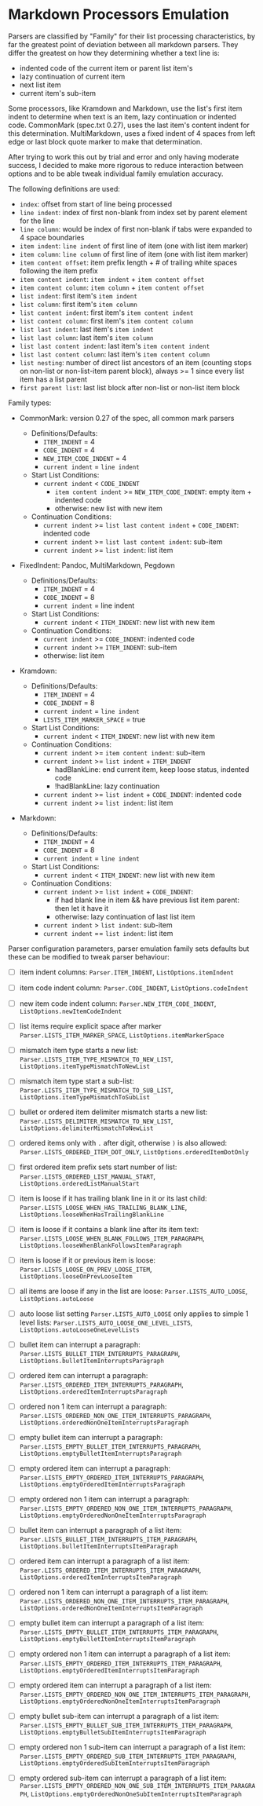 Markdown Processors Emulation
=============================

Parsers are classified by "Family" for their list processing characteristics, by far the
greatest point of deviation between all markdown parsers. They differ the greatest on how they
determining whether a text line is:

- indented code of the current item or parent list item's
- lazy continuation of current item
- next list item
- current item's sub-item

Some processors, like Kramdown and Markdown, use the list's first item indent to determine when
text is an item, lazy continuation or indented code. CommonMark (spec.txt 0.27),
uses the last item's content indent for this determination. MultiMarkdown, uses a
fixed indent of 4 spaces from left edge or last block quote marker to make that determination.

After trying to work this out by trial and error and only having moderate success, I decided to
make more rigorous to reduce interaction between options and to be able tweak individual family
emulation accuracy.

The following definitions are used:

- `index`: offset from start of line being processed
- `line indent`: index of first non-blank from index set by parent element for the line
- `line column`: would be index of first non-blank if tabs were expanded to 4 space boundaries
- `item indent`: `line indent` of first line of item (one with list item marker)
- `item column`: `line column` of first line of item (one with list item marker)
- `item content offset`: item prefix length + # of trailing white spaces following the item prefix 
- `item content indent`: `item indent` + `item content offset`
- `item content column`: `item column` + `item content offset`
- `list indent`: first item's `item indent`
- `list column`: first item's `item column`
- `list content indent`: first item's `item content indent`
- `list content column`: first item's `item content column`
- `list last indent`: last item's `item indent`
- `list last column`: last item's `item column`
- `list last content indent`: last item's `item content indent`
- `list last content column`: last item's `item content column`
- `list nesting`: number of direct list ancestors of an item (counting stops on non-list or
  non-list-item parent block), always >= 1 since every list item has a list parent
- `first parent list`: last list block after non-list or non-list item block

Family types:

- CommonMark: version 0.27 of the spec, all common mark parsers
    - Definitions/Defaults:
        - `ITEM_INDENT` = 4 <!-- not used -->
        - `CODE_INDENT` = 4 
        - `NEW_ITEM_CODE_INDENT` = 4 
        - `current indent` = `line indent`
    - Start List Conditions:
        - `current indent` < `CODE_INDENT`
            - `item content indent` >= `NEW_ITEM_CODE_INDENT`: empty item + indented code
            - otherwise: new list with new item
    - Continuation Conditions:
        - `current indent` >= `list last content indent` + `CODE_INDENT`: indented code
        - `current indent` >= `list last content indent`: sub-item
        - `current indent` >= `list indent`: list item

- FixedIndent: Pandoc, MultiMarkdown, Pegdown
    - Definitions/Defaults:
        - `ITEM_INDENT` = 4
        - `CODE_INDENT` = 8
        - `current indent` = line indent
    - Start List Conditions:
        - `current indent` < `ITEM_INDENT`: new list with new item
    - Continuation Conditions:
         - `current indent` >= `CODE_INDENT`: indented code
         - `current indent` >= `ITEM_INDENT`: sub-item
         - otherwise: list item

- Kramdown:
    - Definitions/Defaults:
        - `ITEM_INDENT` = 4
        - `CODE_INDENT` = 8
        - `current indent` = `line indent`
        - `LISTS_ITEM_MARKER_SPACE` = true
    - Start List Conditions:
        - `current indent` < `ITEM_INDENT`: new list with new item
    - Continuation Conditions:
        - `current indent` >=  `item content indent`: sub-item
        - `current indent` >= `list indent` + `ITEM_INDENT`
             - hadBlankLine: end current item, keep loose status, indented code
             - !hadBlankLine: lazy continuation
        - `current indent` >= `list indent` + `CODE_INDENT`: indented code
        - `current indent` >= `list indent`: list item

- Markdown:
    - Definitions/Defaults:
        - `ITEM_INDENT` = 4 
        - `CODE_INDENT` = 8 
        - `current indent` = `line indent`
    - Start List Conditions:
        - `current indent` < `ITEM_INDENT`: new list with new item
    - Continuation Conditions:
        - `current indent` >= `list indent` + `CODE_INDENT`: 
            - if had blank line in item && have previous list item parent: then let it have it
            - otherwise: lazy continuation of last list item
        - `current indent` > `list indent`: sub-item
        - `current indent` == `list indent`: list item

Parser configuration parameters, parser emulation family sets defaults but these can be modified
to tweak parser behaviour:

- [ ] item indent columns: `Parser.ITEM_INDENT`, `ListOptions.itemIndent`
- [ ] item code indent column: `Parser.CODE_INDENT`, `ListOptions.codeIndent`
- [ ] new item code indent column: `Parser.NEW_ITEM_CODE_INDENT`, `ListOptions.newItemCodeIndent`
- [ ] list items require explicit space after marker `Parser.LISTS_ITEM_MARKER_SPACE`, `ListOptions.itemMarkerSpace`
- [ ] mismatch item type starts a new list: `Parser.LISTS_ITEM_TYPE_MISMATCH_TO_NEW_LIST`, `ListOptions.itemTypeMismatchToNewList`
- [ ] mismatch item type start a sub-list: `Parser.LISTS_ITEM_TYPE_MISMATCH_TO_SUB_LIST`, `ListOptions.itemTypeMismatchToSubList`
- [ ] bullet or ordered item delimiter mismatch starts a new list: `Parser.LISTS_DELIMITER_MISMATCH_TO_NEW_LIST`, `ListOptions.delimiterMismatchToNewList`
- [ ] ordered items only with `.` after digit, otherwise `)` is also allowed: `Parser.LISTS_ORDERED_ITEM_DOT_ONLY`, `ListOptions.orderedItemDotOnly`
- [ ] first ordered item prefix sets start number of list: `Parser.LISTS_ORDERED_LIST_MANUAL_START`, `ListOptions.orderedListManualStart` 
- [ ] item is loose if it has trailing blank line in it or its last child: `Parser.LISTS_LOOSE_WHEN_HAS_TRAILING_BLANK_LINE`, `ListOptions.looseWhenHasTrailingBlankLine`
- [ ] item is loose if it contains a blank line after its item text: `Parser.LISTS_LOOSE_WHEN_BLANK_FOLLOWS_ITEM_PARAGRAPH`, `ListOptions.looseWhenBlankFollowsItemParagraph`
- [ ] item is loose if it or previous item is loose: `Parser.LISTS_LOOSE_ON_PREV_LOOSE_ITEM`, `ListOptions.looseOnPrevLooseItem` 
- [ ] all items are loose if any in the list are loose: `Parser.LISTS_AUTO_LOOSE`, `ListOptions.autoLoose`
- [ ] auto loose list setting `Parser.LISTS_AUTO_LOOSE` only applies to simple 1 level lists: `Parser.LISTS_AUTO_LOOSE_ONE_LEVEL_LISTS`, `ListOptions.autoLooseOneLevelLists`

- [ ] bullet item can interrupt a paragraph: `Parser.LISTS_BULLET_ITEM_INTERRUPTS_PARAGRAPH`, `ListOptions.bulletItemInterruptsParagraph`
- [ ] ordered item can interrupt a paragraph: `Parser.LISTS_ORDERED_ITEM_INTERRUPTS_PARAGRAPH`, `ListOptions.orderedItemInterruptsParagraph`
- [ ] ordered non 1 item can interrupt a paragraph: `Parser.LISTS_ORDERED_NON_ONE_ITEM_INTERRUPTS_PARAGRAPH`, `ListOptions.orderedNonOneItemInterruptsParagraph`
- [ ] empty bullet item can interrupt a paragraph: `Parser.LISTS_EMPTY_BULLET_ITEM_INTERRUPTS_PARAGRAPH`, `ListOptions.emptyBulletItemInterruptsParagraph`
- [ ] empty ordered item can interrupt a paragraph: `Parser.LISTS_EMPTY_ORDERED_ITEM_INTERRUPTS_PARAGRAPH`, `ListOptions.emptyOrderedItemInterruptsParagraph`
- [ ] empty ordered non 1 item can interrupt a paragraph: `Parser.LISTS_EMPTY_ORDERED_NON_ONE_ITEM_INTERRUPTS_PARAGRAPH`, `ListOptions.emptyOrderedNonOneItemInterruptsParagraph`
- [ ] bullet item can interrupt a paragraph of a list item: `Parser.LISTS_BULLET_ITEM_INTERRUPTS_ITEM_PARAGRAPH`, `ListOptions.bulletItemInterruptsItemParagraph`
- [ ] ordered item can interrupt a paragraph of a list item: `Parser.LISTS_ORDERED_ITEM_INTERRUPTS_ITEM_PARAGRAPH`, `ListOptions.orderedItemInterruptsItemParagraph`
- [ ] ordered non 1 item can interrupt a paragraph of a list item: `Parser.LISTS_ORDERED_NON_ONE_ITEM_INTERRUPTS_ITEM_PARAGRAPH`, `ListOptions.orderedNonOneItemInterruptsItemParagraph`
- [ ] empty bullet item can interrupt a paragraph of a list item: `Parser.LISTS_EMPTY_BULLET_ITEM_INTERRUPTS_ITEM_PARAGRAPH`, `ListOptions.emptyBulletItemInterruptsItemParagraph`
- [ ] empty ordered non 1 item can interrupt a paragraph of a list item: `Parser.LISTS_EMPTY_ORDERED_ITEM_INTERRUPTS_ITEM_PARAGRAPH`, `ListOptions.emptyOrderedItemInterruptsItemParagraph`
- [ ] empty ordered item can interrupt a paragraph of a list item: `Parser.LISTS_EMPTY_ORDERED_NON_ONE_ITEM_INTERRUPTS_ITEM_PARAGRAPH`, `ListOptions.emptyOrderedNonOneItemInterruptsItemParagraph`
- [ ] empty bullet sub-item can interrupt a paragraph of a list item: `Parser.LISTS_EMPTY_BULLET_SUB_ITEM_INTERRUPTS_ITEM_PARAGRAPH`, `ListOptions.emptyBulletSubItemInterruptsItemParagraph`
- [ ] empty ordered non 1 sub-item can interrupt a paragraph of a list item: `Parser.LISTS_EMPTY_ORDERED_SUB_ITEM_INTERRUPTS_ITEM_PARAGRAPH`, `ListOptions.emptyOrderedSubItemInterruptsItemParagraph`
- [ ] empty ordered sub-item can interrupt a paragraph of a list item: `Parser.LISTS_EMPTY_ORDERED_NON_ONE_SUB_ITEM_INTERRUPTS_ITEM_PARAGRAPH`, `ListOptions.emptyOrderedNonOneSubItemInterruptsItemParagraph`
